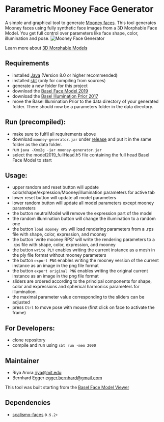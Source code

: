 # Parametric Mooney Face Generator

A simple and graphical tool to generate [Mooney faces](https://en.wikipedia.org/wiki/Mooney_Face_Test).
This tool generates Mooney faces using fully synthetic face images from a 3D Morphable Face Model. You get full control over parameters like face shape, color, illumination and pose.
 ![Mooney Face Generator](Screenshot.png)
 
Learn more about [3D Morphable Models](https://arxiv.org/abs/1909.01815)

## Requirements
- installed [Java](http://www.oracle.com/technetwork/java/javase/downloads/index.html) (Version 8.0 or higher recommended)
- installed [sbt](http://www.scala-sbt.org/release/tutorial/Setup.html) (only for compiling from sources)
- generate a new folder for this project
- download the [Basel Face Model 2019](https://faces.dmi.unibas.ch/bfm/bfm2019.html)
- download the [Basel Illumination Prior 2017](https://shapemodelling.cs.unibas.ch/gravis-site-archive/PMM/data/bip/index.html)
- move the Basel Illumination Prior to the data directory of your generated folder. There should now be a parameters folder in the data directory.


## Run (precompiled):
- make sure to fulfil all requirements above
- download `mooney-generator.jar` under [release](https://github.com/updown2/MooneyFaceGenerator/releases) and put it in the same folder as the data folder.
- run `java -Xmx2g -jar mooney-generator.jar`
- select the model2019_fullHead.h5 file containing the full head Basel Face Model to start


## Usage:
- upper random and reset button will update color/shape/expression/Mooney/illumination parameters for active tab
- lower reset button will update all model parameters
- lower random button will update all model parameters except mooney parameters
- the button neutralModel will remove the expression part of the model
- the random illumination button will change the illumination to a random one
- the button `load mooney RPS` will load rendering parameters from a .rps file with shape, color, expression, and mooney
- the button 'write mooney RPS' will write the rendering parameters to a .rps file with shape, color, expression, and mooney
- the button `write PLY` enables writing the current instance as a mesh in the ply file format without mooney parameters
- the button `export PNG` enables writing the mooney version of the current instance as an image in the png file format
- the button `export original PNG` enables writing the original current instance as an image in the png file format
- sliders are ordered according to the principal components for shape, color and expressions and spherical harmonics parameters for illumination.
- the maximal parameter value corresponding to the sliders can be adjusted
- press `Ctrl` to move pose with mouse (first click on face to activate the frame)

## For Developers:
- clone repository
- compile and run using `sbt run -mem 2000`

## Maintainer

- Riya Arora <riya@mit.edu>
- Bernhard Egger <egger.bernhard@gmail.com>

This tool was built starting from the [Basel Face Model Viewer](https://github.com/unibas-gravis/basel-face-model-viewer)

## Dependencies
- [scalismo-faces](https://github.com/unibas-gravis/scalismo-faces) `0.9.2+`
